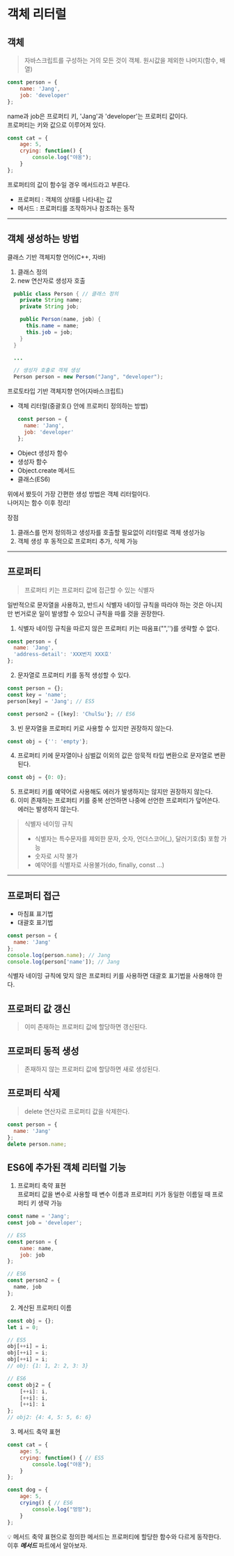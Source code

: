 # 객체 리터럴

## 객체
> 자바스크립트를 구성하는 거의 모든 것이 객체. 원시값을 제외한 나머지(함수, 배열)

```javascript
const person = {
    name: 'Jang',
    job: 'developer'
};
```
name과 job은 프로퍼티 키, 'Jang'과 'developer'는 프로퍼티 값이다.   
프로퍼티는 키와 값으로 이루어져 있다.   
   

```javascript
const cat = {
    age: 5,
    crying: function() {
        console.log("야옹");
    }
};
```
프로퍼티의 값이 함수일 경우 메서드라고 부른다.

* 프로퍼티 : 객체의 상태를 나타내는 값
* 메서드 : 프로퍼티를 조작하거나 참조하는 동작

-----

## 객체 생성하는 방법
클래스 기반 객체지향 언어(C++, 자바)   
1. 클래스 정의
2. new 연산자로 생성자 호출
```java
  public class Person { // 클래스 정의
    private String name;
    private String job;

    public Person(name, job) {
      this.name = name;
      this.job = job;
    }
  }

  ...

  // 생성자 호출로 객체 생성
  Person person = new Person("Jang", "developer"); 
```

프로토타입 기반 객체지향 언어(자바스크립트)
* 객체 리터럴(중괄호{} 안에 프로퍼티 정의하는 방법)
  ```javascript
  const person = {
    name: 'Jang',
    job: 'developer'
  };
  ```
* Object 생성자 함수
* 생성자 함수
* Object.create 메서드
* 클래스(ES6)

위에서 봤듯이 가장 간편한 생성 방법은 객체 리터럴이다.   
나머지는 함수 이후 정리!

장점
1. 클래스를 먼저 정의하고 생성자를 호출할 필요없이 리터럴로 객체 생성가능
2. 객체 생성 후 동적으로 프로퍼티 추가, 삭제 가능

-----

## 프로퍼티
>프로퍼티 키는 프로퍼티 값에 접근할 수 있는 식별자   

일반적으로 문자열을 사용하고, 반드시 식별자 네이밍 규칙을 따라야 하는 것은 아니지만 번거로운 일이 발생할 수 있으니 규칙을 따를 것을 권장한다.

1. 식별자 네이밍 규칙을 따르지 않은 프로퍼티 키는 따옴표("",'')를 생략할 수 없다.
  ```javascript
  const person = {
    name: 'Jang',
    'address-detail': 'XXX번지 XXX호'
  };
  ```
2. 문자열로 프로퍼티 키를 동적 생성할 수 있다.
  ```javascript
  const person = {};
  const key = 'name';
  person[key] = 'Jang'; // ES5

  const person2 = {[key]: 'ChulSu'}; // ES6
  ```
3. 빈 문자열을 프로퍼티 키로 사용할 수 있지만 권장하지 않는다.
  ```javascript
  const obj = {'': 'empty'};
  ```
4. 프로퍼티 키에 문자열이나 심벌값 이외의 값은 암묵적 타입 변환으로 문자열로 변환된다.
  ```javascript
  const obj = {0: 0};
  ```
5. 프로퍼티 키를 예약어로 사용해도 에러가 발생하지는 않지만 권장하지 않는다.
6. 이미 존재하는 프로퍼티 키를 중복 선언하면 나중에 선언한 프로퍼티가 덮어쓴다. 에러는 발생하지 않는다.

>식별자 네이밍 규칙
>* 식별자는 특수문자를 제외한 문자, 숫자, 언더스코어(_), 달러기호($) 포함 가능
>* 숫자로 시작 불가
>* 예약어를 식별자로 사용불가(do, finally, const ...)

-----

## 프로퍼티 접근
* 마침표 표기법
* 대괄호 표기법

```javascript
const person = {
  name: 'Jang'
};
console.log(person.name); // Jang
console.log(person['name']); // Jang
```
식별자 네이밍 규칙에 맞지 않은 프로퍼티 키를 사용하면 대괄호 표기법을 사용해야 한다.

## 프로퍼티 값 갱신
> 이미 존재하는 프로퍼티 값에 할당하면 갱신된다.

## 프로퍼티 동적 생성
> 존재하지 않는 프로퍼티 값에 할당하면 새로 생성된다.

## 프로퍼티 삭제
> delete 연산자로 프로퍼티 값을 삭제한다.
```javascript
const person = {
  name: 'Jang'
};
delete person.name;
```

## ES6에 추가된 객체 리터럴 기능
1. 프로퍼티 축약 표현   
프로퍼티 값을 변수로 사용할 때 변수 이름과 프로퍼티 키가 동일한 이름일 때 프로퍼티 키 생략 가능
```javascript
const name = 'Jang';
const job = 'developer';

// ES5
const person = {
    name: name,
    job: job
};

// ES6
const person2 = {
  name, job
};
```

2. 계산된 프로퍼티 이름
```javascript
const obj = {};
let i = 0;

// ES5
obj[++i] = i;
obj[++i] = i;
obj[++i] = i;
// obj: {1: 1, 2: 2, 3: 3}

// ES6
const obj2 = {
    [++i]: i,
    [++i]: i,
    [++i]: i
};
// obj2: {4: 4, 5: 5, 6: 6}
```

3. 메서드 축약 표현
```javascript
const cat = {
    age: 5,
    crying: function() { // ES5
        console.log("야옹");
    }
};

const dog = {
    age: 5,
    crying() { // ES6
        console.log("멍멍");
    }
};

```
💡 메서드 축약 표현으로 정의한 메서드는 프로퍼티에 할당한 함수와 다르게 동작한다. 이후 ***메서드*** 파트에서 알아보자.
